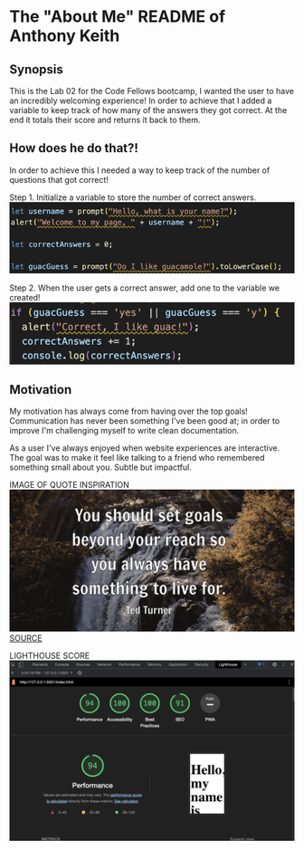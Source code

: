 # The "About Me" README of Anthony Keith

##  Synopsis
This is the Lab 02 for the Code Fellows bootcamp, I wanted the user to have an incredibly welcoming experience! In order to achieve that I added a variable to keep track of how many of the answers they got correct. At the end it totals their score and returns it back to them.

## How does he do that?!
In order to achieve this I needed a way to keep track of the number of questions that got correct!

Step 1. Initialize a variable to store the number of correct answers.
![Picture of initialized variable](img/Initializing%20Variable%20Example.png "Initialize Variable")

Step 2. When the user gets a correct answer, add one to the variable we created! 
![Picture of counter in if statement](img/Counter%20Increase%20Example.png "Counter Example")

## Motivation
My motivation has always come from having over the top goals! Communication has never been something I've been good at; in order to improve I'm challenging myself to write clean documentation. 

As a user I've always enjoyed when website experiences are interactive. The goal was to make it feel like talking to a friend who remembered something small about you. Subtle but impactful. 

IMAGE OF QUOTE INSPIRATION
![Inspirational quote in front of forrest](img/Inspirational%20Quote%20Picture.png)
[SOURCE](https://www.brainyquote.com/quotes/ted_turner_384962)

LIGHTHOUSE SCORE
![Lighthouse Score](img/Lighthouse%20Score.png "Lighthouse Score")

